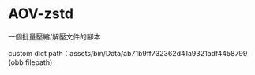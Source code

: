 # AOV-zstd


一個批量壓縮/解壓文件的腳本


custom dict path：assets/bin/Data/ab71b9ff732362d41a9321adf4458799 (obb filepath)
